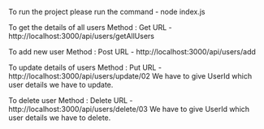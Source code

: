 To run the project please run the command -  node index.js 

To get the  details of all users 
Method : Get
URL - http://localhost:3000/api/users/getAllUsers

To add new user 
Method : Post
URL - http://localhost:3000/api/users/add

To update details of users
Method : Put
URL - http://localhost:3000/api/users/update/02  We have to give UserId which user details we have to update.

To delete user
Method : Delete
URL - http://localhost:3000/api/users/delete/03  We have to give UserId which user details we have to delete.
